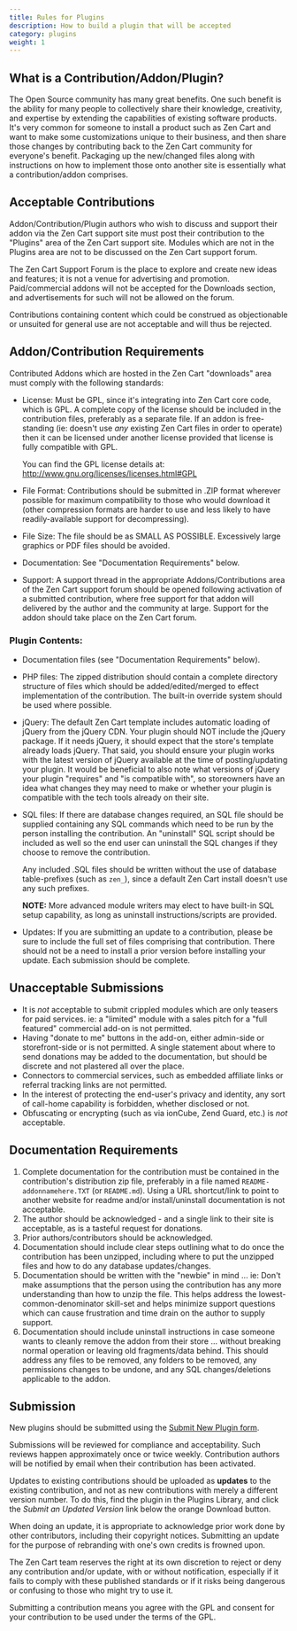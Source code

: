 ```yaml
---
title: Rules for Plugins
description: How to build a plugin that will be accepted 
category: plugins
weight: 1
---
```

## What is a Contribution/Addon/Plugin?
The Open Source community has many great benefits. One such benefit is the ability for many people to collectively share their knowledge, creativity, and expertise by extending the capabilities of existing software products.  It's very common for someone to install a product such as Zen Cart and want to make some customizations unique to their business, and then share those changes by contributing back to the Zen Cart community for everyone's benefit.  Packaging up the new/changed files along with instructions on how to implement those onto another site is essentially what a contribution/addon comprises.

## Acceptable Contributions
Addon/Contribution/Plugin authors who wish to discuss and support their addon via the Zen Cart support site must post their contribution to the "Plugins" area of the Zen Cart support site.   Modules which are not in the Plugins area are not to be discussed on the Zen Cart support forum.

The Zen Cart Support Forum is the place to explore and create new ideas and features; it is not a venue for advertising and promotion. Paid/commercial addons will not be accepted for the Downloads section, and advertisements for such will not be allowed on the forum.

Contributions containing content which could be construed as objectionable or unsuited for general use are not acceptable and will thus be rejected.

## Addon/Contribution Requirements
Contributed Addons which are hosted in the Zen Cart "downloads" area must comply with the following standards:

* License: Must be GPL, since it's integrating into Zen Cart core code, which is GPL. A complete copy of the license should be included in the contribution files, preferably as a separate file. If an addon is free-standing (ie: doesn't use *any* existing Zen Cart files in order to operate) then it can be licensed under another license provided that license is fully compatible with GPL.

   You can find the GPL license details at:  http://www.gnu.org/licenses/licenses.html#GPL

* File Format: Contributions should be submitted in .ZIP format wherever possible for maximum compatibility to those who would download it (other compression formats are harder to use and less likely to have readily-available support for decompressing).

* File Size: The file should be as SMALL AS POSSIBLE. Excessively large graphics or PDF files should be avoided.

* Documentation: See "Documentation Requirements" below.

* Support: A support thread in the appropriate Addons/Contributions area of the Zen Cart support forum should be opened following activation of a submitted contribution, where free support for that addon will delivered by the author and the community at large. Support for the addon should take place on the Zen Cart forum.

### Plugin Contents: 

 * Documentation files (see "Documentation Requirements" below).
 * PHP files: The zipped distribution should contain a complete directory structure of files which should be added/edited/merged to effect implementation of the contribution.  The built-in override system should be used where possible.
 * jQuery: The default Zen Cart template includes automatic loading of jQuery from the jQuery CDN. Your plugin should NOT include the jQuery package. If it needs jQuery, it should expect that the store's template already loads jQuery. That said, you should ensure your plugin works with the latest version of jQuery available at the time of posting/updating your plugin. It would be beneficial to also note what versions of jQuery your plugin "requires" and "is compatible with", so storeowners have an idea what changes they may need to make or whether your plugin is compatible with the tech tools already on their site.
 * SQL files: If there are database changes required, an SQL file should be supplied containing any SQL commands which need to be run by the person installing the contribution.
An "uninstall" SQL script should be included as well so the end user can uninstall the SQL changes if they choose to remove the contribution.
 
   Any included .SQL files should be written without the use of database table-prefixes (such as `zen_`), since a default Zen Cart install doesn't use any such prefixes.
 
   **NOTE:** More advanced module writers may elect to have built-in SQL setup capability, as long as uninstall instructions/scripts are provided.

* Updates: If you are submitting an update to a contribution, please be sure to include the full set of files comprising that contribution. There should not be a need to install a prior version before installing your update. Each submission should be complete.

## Unacceptable Submissions
- It is *not* acceptable to submit crippled modules which are only teasers for paid services. ie:  a "limited" module with a sales pitch for a "full featured" commercial add-on is not permitted.
- Having "donate to me" buttons in the add-on, either admin-side or storefront-side or is not permitted. A single statement about where to send donations may be added to the documentation, but should be discrete and not plastered all over the place.
- Connectors to commercial services, such as embedded affiliate links or referral tracking links are not permitted.
- In the interest of protecting the end-user's privacy and identity, any sort of call-home capability is forbidden, whether disclosed or not.
- Obfuscating or encrypting (such as via ionCube, Zend Guard, etc.) is *not* acceptable.

## Documentation Requirements
1. Complete documentation for the contribution must be contained in the contribution's distribution zip file, preferably in a file named `README-addonnamehere.TXT` (or `README.md`). Using a URL shortcut/link to point to another website for readme and/or install/uninstall documentation is not acceptable.
1. The author should be acknowledged - and a single link to their site is acceptable, as is a tasteful request for donations. 
1. Prior authors/contributors should be acknowledged.
1. Documentation should include clear steps outlining what to do once the contribution has been unzipped, including where to put the unzipped files and how to do any database updates/changes.
1. Documentation should be written with the "newbie" in mind ... ie: Don't make assumptions that the person using the contribution has any more understanding than how to unzip the file. This helps address the lowest-common-denominator skill-set and helps minimize support questions which can cause frustration and time drain on the author to supply support.
1. Documentation should include uninstall instructions in case someone wants to cleanly remove the addon from their store ... without breaking normal operation or leaving old fragments/data behind.  This should address any files to be removed, any folders to be removed, any permissions changes to be undone, and any SQL changes/deletions applicable to the addon.

## Submission

New plugins should be submitted using the [Submit New Plugin form](https://www.zen-cart.com/downloads.php?do=add). 

Submissions will be reviewed for compliance and acceptability. Such reviews happen approximately once or twice weekly.  Contribution authors will be notified by email when their contribution has been activated.

Updates to existing contributions should be uploaded as <b>updates</b> to the existing contribution, and not as new contributions with merely a different version number.  To do this, find the plugin in the Plugins Library, and click the _Submit an Updated Version_ link below the orange Download button.  

When doing an update, it is appropriate to acknowledge prior work done by other contributors, including their copyright notices. Submitting an update for the purpose of rebranding with one's own credits is frowned upon. 

The Zen Cart team reserves the right at its own discretion to reject or deny any contribution and/or update, with or without notification, especially if it fails to comply with these published standards or if it risks being dangerous or confusing to those who might try to use it.

Submitting a contribution means you agree with the GPL and consent for your contribution to be used under the terms of the GPL.

